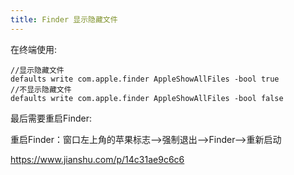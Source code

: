 ```yaml
---
title: Finder 显示隐藏文件
---
```



在终端使用:

```
//显示隐藏文件
defaults write com.apple.finder AppleShowAllFiles -bool true
//不显示隐藏文件
defaults write com.apple.finder AppleShowAllFiles -bool false
```

最后需要重启Finder:

重启Finder：窗口左上角的苹果标志-->强制退出-->Finder-->重新启动

https://www.jianshu.com/p/14c31ae9c6c6
